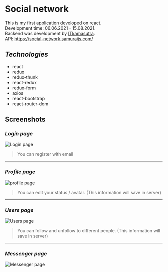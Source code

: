 # Social network 

This is my first application developed on react.  
Development time: 06.06.2021 - 15.08.2021.  
Backend was development by [ITkamasutra](https://www.youtube.com/channel/UCTW0FUhT0m-Bqg2trTbSs0g).  
API: https://social-network.samuraijs.com/  

## *Technologies*
* react
* redux
* redux-thunk
* react-redux
* redux-form
* axios
* react-bootstrap
* react-router-dom

## Screenshots

### *Login page*
![Login page](https://i.ibb.co/pXZq2bP/Screenshot-2021-08-15-133446.png)
> You can register with email

***

### *Profile page*
![profile page](https://i.ibb.co/ZLdXkQY/Screenshot-2021-08-15-132750.png)
> You can edit your status / avatar. (This information will save in server)

***

### *Users page*
![Users page](https://i.ibb.co/dJWR0gP/Screenshot-2021-08-15-133420.png)
> You can follow and unfollow to different people. (This information will save in server)

***

### *Messenger page*
![Messenger page](https://i.ibb.co/kB5rS37/Screenshot-2021-08-15-133357.png)
